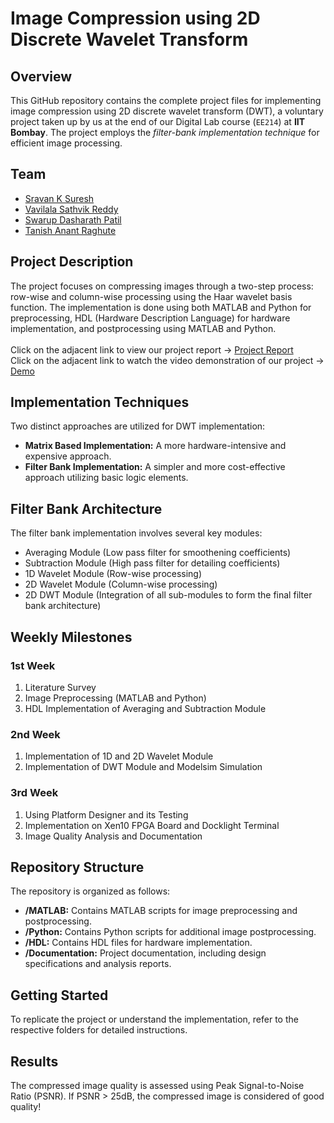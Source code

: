 # Image Compression using 2D Discrete Wavelet Transform

## Overview

This GitHub repository contains the complete project files for implementing image compression using 2D discrete wavelet transform (DWT), a voluntary project taken up by us at the end of our Digital Lab course (`EE214`) at **IIT Bombay**. The project employs the _filter-bank implementation technique_ for efficient image processing.

## Team
* [Sravan K Suresh](https://github.com/SRAVAN-IITB)
* [Vavilala Sathvik Reddy](https://github.com/sathvik-747)
* [Swarup Dasharath Patil](https://github.com/Think-Code-Think)
* [Tanish Anant Raghute](https://github.com/Cove1)

## Project Description

The project focuses on compressing images through a two-step process: row-wise and column-wise processing using the Haar wavelet basis function. The implementation is done using both MATLAB and Python for preprocessing, HDL (Hardware Description Language) for hardware implementation, and postprocessing using MATLAB and Python.\
\
Click on the adjacent link to view our project report &rarr; [Project Report](/report.pdf) \
Click on the adjacent link to watch the video demonstration of our project &rarr; [Demo](https://youtube.com) 

## Implementation Techniques

Two distinct approaches are utilized for DWT implementation:
- **Matrix Based Implementation:** A more hardware-intensive and expensive approach.
- **Filter Bank Implementation:** A simpler and more cost-effective approach utilizing basic logic elements.

## Filter Bank Architecture

The filter bank implementation involves several key modules:
- Averaging Module (Low pass filter for smoothening coefficients)
- Subtraction Module (High pass filter for detailing coefficients)
- 1D Wavelet Module (Row-wise processing)
- 2D Wavelet Module (Column-wise processing)
- 2D DWT Module (Integration of all sub-modules to form the final filter bank architecture)

## Weekly Milestones

### 1st Week
1. Literature Survey
2. Image Preprocessing (MATLAB and Python)
3. HDL Implementation of Averaging and Subtraction Module

### 2nd Week
1. Implementation of 1D and 2D Wavelet Module
2. Implementation of DWT Module and Modelsim Simulation

### 3rd Week
1. Using Platform Designer and its Testing
2. Implementation on Xen10 FPGA Board and Docklight Terminal
3. Image Quality Analysis and Documentation

## Repository Structure

The repository is organized as follows:
- **/MATLAB:** Contains MATLAB scripts for image preprocessing and postprocessing.
- **/Python:** Contains Python scripts for additional image postprocessing.
- **/HDL:** Contains HDL files for hardware implementation.
- **/Documentation:** Project documentation, including design specifications and analysis reports.

## Getting Started

To replicate the project or understand the implementation, refer to the respective folders for detailed instructions.

## Results

The compressed image quality is assessed using Peak Signal-to-Noise Ratio (PSNR). If PSNR > 25dB, the compressed image is considered of good quality!

